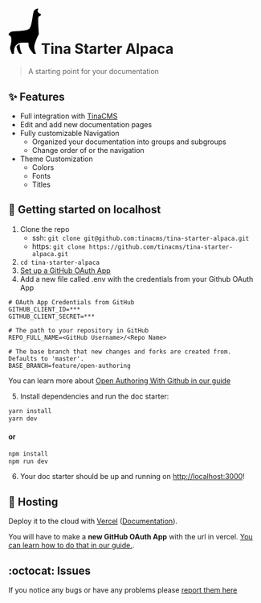 #  <svg width="65" viewBox="0 0 49 68" fill="inherit" aria-labelledby="title desc"><path d="M31.462 30.178c3.301-2.73 4.764-18.868 6.193-24.669 1.43-5.8 7.34-5.507 7.34-5.507s-1.534 2.671-.909 4.664C44.712 6.659 49 8.44 49 8.44l-.925 2.438s-1.93-.247-3.08 2.052c-1.15 2.298.739 25.058.739 25.058s-6.907 13.623-6.907 19.374c0 5.752 2.723 10.572 2.723 10.572h-3.82s-5.605-6.67-6.754-10.002c-1.15-3.333-.69-6.666-.69-6.666s-6.091-.345-11.493 0c-5.401.345-9.004 4.988-9.654 7.585-.65 2.598-.92 9.083-.92 9.083H5.2C3.361 62.26 1.9 60.227 2.693 57.362c2.194-7.935 1.763-12.436 1.255-14.44C3.44 40.917 0 39.168 0 39.168c1.685-3.433 3.405-5.083 10.803-5.255 7.398-.172 17.357-1.004 20.658-3.735z"></path><path d="M12.25 57.03s.78 7.223 4.927 10.904h3.554c-3.554-4.026-3.941-14.519-3.941-14.519-1.808.589-4.31 2.696-4.54 3.615z"></path></svg>Tina Starter Alpaca

> A starting point for your documentation


## :sparkles: Features

- Full integration with [TinaCMS](https://tinacms.org)
- Edit and add new documentation pages
- Fully customizable Navigation
  - Organized your documentation into groups and subgroups
  - Change order of or the navigation 
- Theme Customization
  - Colors
  - Fonts
  - Titles
  


## :memo: Getting started on localhost
1. Clone the repo
   - ssh: ```git clone git@github.com:tinacms/tina-starter-alpaca.git```
   - https: ```git clone https://github.com/tinacms/tina-starter-alpaca.git``` 
2. ```cd tina-starter-alpaca```
3. [Set up a GitHub OAuth App](https://tinacms.org/guides/nextjs/github-open-authoring/github-oauth-app)  
4. Add a new file called .env with the credentials from your Github OAuth App

```env
# OAuth App Credentials from GitHub
GITHUB_CLIENT_ID=***
GITHUB_CLIENT_SECRET=***

# The path to your repository in GitHub
REPO_FULL_NAME=<GitHub Username>/<Repo Name>

# The base branch that new changes and forks are created from. Defaults to 'master'.
BASE_BRANCH=feature/open-authoring
```
You can learn more about [Open Authoring With Github in our guide](https://tinacms.org/guides/nextjs/github-open-authoring/initial-setup)

5. Install dependencies and run the doc starter:
   
```bash
yarn install
yarn dev
```
#### or
```bash
npm install
npm run dev
```
6. Your doc starter should be up and running on [http://localhost:3000](http://localhost:3000)!


## :link: Hosting
Deploy it to the cloud with [Vercel](https://vercel.com/import?filter=next.js&utm_source=github&utm_medium=readme&utm_campaign=next-example) ([Documentation](https://nextjs.org/docs/deployment)).

You will have to make a **new GitHub OAuth App** with the url in vercel. [You can learn how to do that in our guide.](https://tinacms.org/guides/nextjs/github-open-authoring/hosting-vercel).

## :octocat: Issues

If you notice any bugs or have any problems please [report them here](https://github.com/tinacms/tina-starter-alpaca/issues/new)


